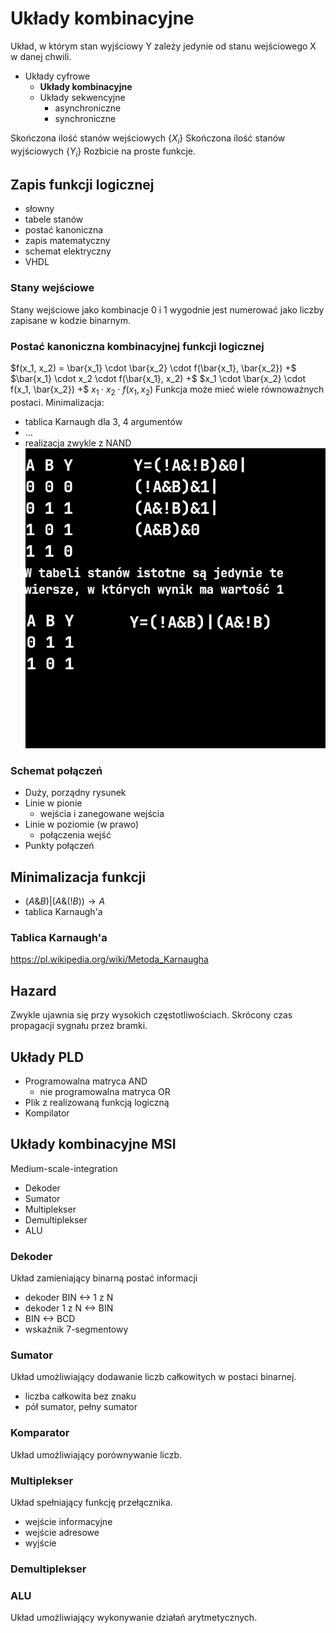 # Układy kombinacyjne
Układ, w którym stan wyjściowy Y zależy jedynie od stanu wejściowego X w danej chwili.
- Układy cyfrowe
	- **Układy kombinacyjne**
	- Układy sekwencyjne
		- asynchroniczne
		- synchroniczne

Skończona ilość stanów wejściowych {$X_i$}
Skończona ilość stanów wyjściowych {$Y_i$}
Rozbicie na proste funkcje.

## Zapis funkcji logicznej
- słowny
- tabele stanów
- postać kanoniczna
- zapis matematyczny
- schemat elektryczny
- VHDL

### Stany  wejściowe
Stany wejściowe jako kombinacje 0 i 1 wygodnie jest numerować jako liczby zapisane w kodzie binarnym.

### Postać kanoniczna kombinacyjnej funkcji logicznej
$f(x_1, x_2) = \bar{x_1} \cdot \bar{x_2} \cdot f(\bar{x_1}, \bar{x_2}) +$
$\bar{x_1} \cdot x_2 \cdot f(\bar{x_1}, x_2) +$
$x_1 \cdot \bar{x_2} \cdot f(x_1, \bar{x_2}) +$
$x_1 \cdot x_2 \cdot f(x_1, x_2)$
Funkcja może mieć wiele równoważnych postaci.
Minimalizacja:
- tablica Karnaugh dla 3, 4 argumentów
- ...
- realizacja zwykle z NAND
![Przykład](../img/funkcja_logiczna.png)
### Schemat połączeń
- Duży, porządny rysunek
- Linie w pionie
	- wejścia i zanegowane wejścia
- Linie w poziomie (w prawo)
	- połączenia wejść
- Punkty połączeń

## Minimalizacja funkcji
- $(A\&B)|(A\&(!B))\rightarrow A$
- tablica Karnaugh'a

### Tablica Karnaugh'a
https://pl.wikipedia.org/wiki/Metoda_Karnaugha

## Hazard
Zwykle ujawnia się przy wysokich częstotliwościach. Skrócony czas propagacji sygnału przez bramki.

## Układy PLD
- Programowalna matryca AND
	- nie programowalna matryca OR
- Plik z realizowaną funkcją logiczną
- Kompilator

## Układy kombinacyjne MSI
Medium-scale-integration
- Dekoder
- Sumator
- Multiplekser
- Demultiplekser
- ALU

### Dekoder
Układ zamieniający binarną postać informacji
- dekoder BIN <-> 1 z N
- dekoder 1 z N <-> BIN
- BIN <-> BCD
- wskaźnik 7-segmentowy

### Sumator
Układ umożliwiający dodawanie liczb całkowitych w postaci binarnej.
- liczba całkowita bez znaku
- pół sumator, pełny sumator

### Komparator
Układ umożliwiający porównywanie liczb.

### Multiplekser
Układ spełniający funkcję przełącznika.
- wejście informacyjne
- wejście adresowe
- wyjście

### Demultiplekser

### ALU
Układ umożliwiający wykonywanie działań arytmetycznych.